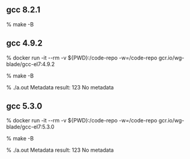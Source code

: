 
gcc 8.2.1
----------------

% make -B



gcc 4.9.2
---------------
% docker run -it --rm -v ${PWD}:/code-repo -w=/code-repo gcr.io/wg-blade/gcc-el7:4.9.2

% make -B

% ./a.out
Metadata
result: 123
No metadata

gcc 5.3.0
--------------
% docker run -it --rm -v ${PWD}:/code-repo -w=/code-repo gcr.io/wg-blade/gcc-el7:5.3.0

% make -B

% ./a.out
Metadata
result: 123
No metadata
